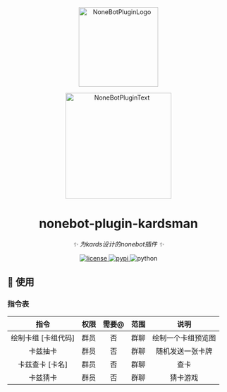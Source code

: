 <div align="center">
  <a href="https://v2.nonebot.dev/store"><img src="https://github.com/A-kirami/nonebot-plugin-template/blob/resources/nbp_logo.png" width="180" height="180" alt="NoneBotPluginLogo"></a>
  <br>
  <p><img src="https://github.com/A-kirami/nonebot-plugin-template/blob/resources/NoneBotPlugin.svg" width="240" alt="NoneBotPluginText"></p>
</div>

<div align="center">

# nonebot-plugin-kardsman

_✨ 为kards设计的nonebot插件 ✨_


<a href="./LICENSE">
    <img src="https://img.shields.io/github/license/owner/nonebot-plugin-template.svg" alt="license">
</a>
<a href="https://pypi.python.org/pypi/nonebot-plugin-template">
    <img src="https://img.shields.io/pypi/v/nonebot-plugin-template.svg" alt="pypi">
</a>
<img src="https://img.shields.io/badge/python-3.12+-blue.svg" alt="python">

</div>


## 🎉 使用
### 指令表
| 指令 | 权限 | 需要@ | 范围 | 说明 |
|:-----:|:----:|:----:|:----:|:----:|
| 绘制卡组 [卡组代码] | 群员 | 否 | 群聊 | 绘制一个卡组预览图 |
| 卡兹抽卡 | 群员 | 否 | 群聊 | 随机发送一张卡牌 |
| 卡兹查卡 [卡名] | 群员 | 否 | 群聊 | 查卡 |
| 卡兹猜卡 | 群员 | 否 | 群聊 | 猜卡游戏 |
